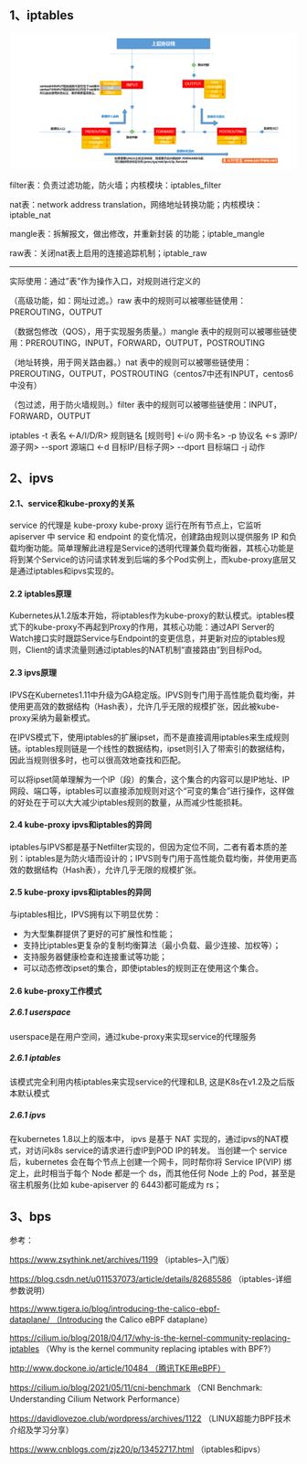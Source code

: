 ## 1、iptables
![数据经过防火墙的流程](https://github.com/No-sleeping/self-learn/blob/main/images/kubernetes/%E6%95%B0%E6%8D%AE%E7%BB%8F%E8%BF%87%E9%98%B2%E7%81%AB%E5%A2%99%E7%9A%84%E6%B5%81%E7%A8%8B.png)

filter表：负责过滤功能，防火墙；内核模块：iptables_filter

nat表：network address translation，网络地址转换功能；内核模块：iptable_nat

mangle表：拆解报文，做出修改，并重新封装 的功能；iptable_mangle

raw表：关闭nat表上启用的连接追踪机制；iptable_raw

---

实际使用：通过”表”作为操作入口，对规则进行定义的

（高级功能，如：网址过滤。）raw     表中的规则可以被哪些链使用：PREROUTING，OUTPUT

（数据包修改（QOS），用于实现服务质量。）mangle  表中的规则可以被哪些链使用：PREROUTING，INPUT，FORWARD，OUTPUT，POSTROUTING

（地址转换，用于网关路由器。）nat     表中的规则可以被哪些链使用：PREROUTING，OUTPUT，POSTROUTING（centos7中还有INPUT，centos6中没有）

（包过滤，用于防火墙规则。）filter  表中的规则可以被哪些链使用：INPUT，FORWARD，OUTPUT



iptables -t 表名 <-A/I/D/R> 规则链名 [规则号] <-i/o 网卡名> -p 协议名 <-s 源IP/源子网> --sport 源端口 <-d 目标IP/目标子网> --dport 目标端口 -j 动作

## 2、ipvs
#### 2.1、service和kube-proxy的关系
service 的代理是 kube-proxy
kube-proxy 运行在所有节点上，它监听 apiserver 中 service 和 endpoint 的变化情况，创建路由规则以提供服务 IP 和负载均衡功能。简单理解此进程是Service的透明代理兼负载均衡器，其核心功能是将到某个Service的访问请求转发到后端的多个Pod实例上，而kube-proxy底层又是通过iptables和ipvs实现的。

#### 2.2 iptables原理
Kubernetes从1.2版本开始，将iptables作为kube-proxy的默认模式。iptables模式下的kube-proxy不再起到Proxy的作用，其核心功能：通过API Server的Watch接口实时跟踪Service与Endpoint的变更信息，并更新对应的iptables规则，Client的请求流量则通过iptables的NAT机制“直接路由”到目标Pod。

#### 2.3 ipvs原理
IPVS在Kubernetes1.11中升级为GA稳定版。IPVS则专门用于高性能负载均衡，并使用更高效的数据结构（Hash表），允许几乎无限的规模扩张，因此被kube-proxy采纳为最新模式。

在IPVS模式下，使用iptables的扩展ipset，而不是直接调用iptables来生成规则链。iptables规则链是一个线性的数据结构，ipset则引入了带索引的数据结构，因此当规则很多时，也可以很高效地查找和匹配。

可以将ipset简单理解为一个IP（段）的集合，这个集合的内容可以是IP地址、IP网段、端口等，iptables可以直接添加规则对这个“可变的集合”进行操作，这样做的好处在于可以大大减少iptables规则的数量，从而减少性能损耗。

#### 2.4 kube-proxy ipvs和iptables的异同
iptables与IPVS都是基于Netfilter实现的，但因为定位不同，二者有着本质的差别：iptables是为防火墙而设计的；IPVS则专门用于高性能负载均衡，并使用更高效的数据结构（Hash表），允许几乎无限的规模扩张。

#### 2.5 kube-proxy ipvs和iptables的异同
与iptables相比，IPVS拥有以下明显优势：

- 为大型集群提供了更好的可扩展性和性能；
- 支持比iptables更复杂的复制均衡算法（最小负载、最少连接、加权等）；
- 支持服务器健康检查和连接重试等功能；
- 可以动态修改ipset的集合，即使iptables的规则正在使用这个集合。
#### 2.6 kube-proxy工作模式
##### 2.6.1 userspace
 userspace是在用户空间，通过kube-proxy来实现service的代理服务
##### 2.6.1 iptables
该模式完全利用内核iptables来实现service的代理和LB, 这是K8s在v1.2及之后版本默认模式
##### 2.6.1 ipvs
  在kubernetes 1.8以上的版本中， ipvs 是基于 NAT 实现的，通过ipvs的NAT模式，对访问k8s service的请求进行虚IP到POD IP的转发。
  当创建一个 service 后，kubernetes 会在每个节点上创建一个网卡，同时帮你将 Service IP(VIP) 绑定上，此时相当于每个 Node 都是一个 ds，而其他任何 Node 上的 Pod，甚至是宿主机服务(比如 kube-apiserver 的 6443)都可能成为 rs；
## 3、bps


参考：

https://www.zsythink.net/archives/1199 （iptables–入门版）

https://blog.csdn.net/u011537073/article/details/82685586 （iptables-详细参数说明）

https://www.tigera.io/blog/introducing-the-calico-ebpf-dataplane/ （Introducing the Calico eBPF dataplane）

https://cilium.io/blog/2018/04/17/why-is-the-kernel-community-replacing-iptables （Why is the kernel community replacing iptables with BPF?）

http://www.dockone.io/article/10484 （腾讯TKE用eBPF）

https://cilium.io/blog/2021/05/11/cni-benchmark （CNI Benchmark: Understanding Cilium Network Performance）

https://davidlovezoe.club/wordpress/archives/1122 （LINUX超能力BPF技术介绍及学习分享）

https://www.cnblogs.com/zjz20/p/13452717.html （iptables和ipvs）
